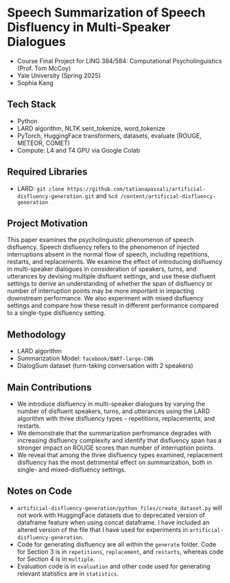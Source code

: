 # Speech Summarization of Speech Disfluency in Multi-Speaker Dialogues

- Course Final Project for LING 384/584: Computational Psycholinguistics (Prof. Tom McCoy)
- Yale University (Spring 2025)
- Sophia Kang

## Tech Stack
- Python
- LARD algorithm, NLTK sent_tokenize, word_tokenize
- PyTorch, HuggingFace transformers, datasets, evaluate (ROUGE, METEOR, COMET)
- Compute: L4 and T4 GPU via Google Colab

## Required Libraries
- LARD: `git clone https://github.com/tatianapassali/artificial-disfluency-generation.git` and `%cd /content/artificial-disfluency-generation`

## Project Motivation

This paper examines the psycholinguistic phenomenon of speech disfluency. Speech disfluency refers to the phenomenon of injected interruptions absent in the normal flow of speech, including repetitions, restarts, and replacements. We examine the effect of introducing disfluency in multi-speaker dialogues in consideration of speakers, turns, and utterances by devising multiple disfluent settings, and use these disfluent settings to derive an understanding of whether the span of disfluency or number of interruption points may be more important in impacting downstream performance. We also experiment with mixed disfluency settings and compare how these result in different performance compared to a single-type disfluency setting.

## Methodology
- LARD algorithm
- Summarization Model: `facebook/BART-large-CNN`
- DialogSum dataset (turn-taking conversation with 2 speakers)

## Main Contributions
- We introduce disfluency in multi-speaker dialogues by varying the number of disfluent speakers, turns, and utterances using the LARD algorithm with three disfluency types - repetitions, replacements, and restarts.
- We demonstrate that the summarization perfromance degrades with increasing disfluency complexity and identify that disfluency span has a stronger impact on ROUGE scores than number of interruption points.
- We reveal that among the three disfluency types examined, replacement disfluency has the most detrimental effect on summarization, both in single- and mixed-disfluency settings.

## Notes on Code
- `artificial-disfluency-generation/python_files/create_dataset.py` will not work with HuggingFace datasets due to deprecated version of dataframe feature when using concat dataframe. I have included an altered version of the file that I have used for experiments in `artificial-disfluency-generation`.
- Code for generating disfluency are all within the `generate` folder. Code for Section 3 is in `repetitions`, `replacement`, and `restarts`, whereas code for Section 4 is in `multiple`.
- Evaluation code is in `evaluation` and other code used for generating relevant statistics are in `statistics`.